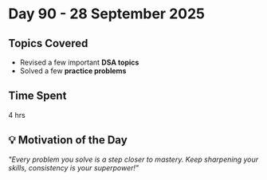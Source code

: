 # Day 90 - 28 September 2025  

## Topics Covered  
- Revised a few important **DSA topics**  
- Solved a few **practice problems**  

## Time Spent  
4 hrs 

## 💡 Motivation of the Day  
*"Every problem you solve is a step closer to mastery. Keep sharpening your skills, consistency is your superpower!"* 
